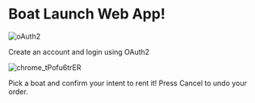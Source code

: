 # Boat Launch Web App!

![oAuth2](https://github.com/ryanosu/Boat_Launch/assets/86269596/5581f98a-83f3-4cfa-8b36-1aac94484219)

Create an account and login using OAuth2

![chrome_tPofu6trER](https://github.com/ryanosu/Boat_Launch/assets/86269596/6f276783-2b24-4fcd-b205-7cc221e74d2b)

Pick a boat and confirm your intent to rent it! Press Cancel to undo your order.
